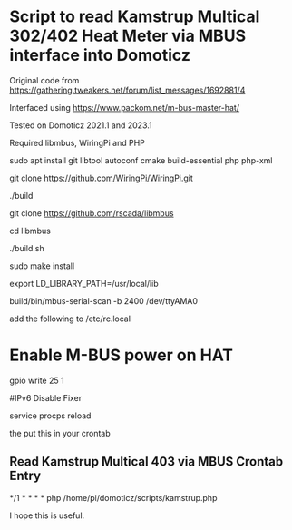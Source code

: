 
# Script to read Kamstrup Multical 302/402 Heat Meter via MBUS interface into Domoticz

Original code from https://gathering.tweakers.net/forum/list_messages/1692881/4

Interfaced using https://www.packom.net/m-bus-master-hat/

Tested on Domoticz 2021.1 and 2023.1

Required  libmbus, WiringPi and PHP

sudo apt install git libtool autoconf cmake build-essential php php-xml

git clone https://github.com/WiringPi/WiringPi.git

./build

git clone https://github.com/rscada/libmbus

cd libmbus

./build.sh

sudo make install

export LD_LIBRARY_PATH=/usr/local/lib

build/bin/mbus-serial-scan -b 2400 /dev/ttyAMA0


add the following to /etc/rc.local

# Enable M-BUS power on HAT

gpio write 25 1

#IPv6 Disable Fixer

service procps reload


the put this in your crontab

## Read Kamstrup Multical 403 via MBUS Crontab Entry

*/1 * * * * php /home/pi/domoticz/scripts/kamstrup.php

I hope this is useful.
